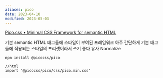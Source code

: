 ```yaml
---
aliases: pico
date: 2023-04-10
modified: 2023-05-03
---
```


[Pico.css • Minimal CSS Framework for semantic HTML](https://picocss.com/)

기본 semantic HTML 태그들에 스타일이 부여된 프레임워크
아주 간단하게 기본 태그들에 적용되는 스타일의 프리셋이라서 쓰기 좋다
유사 Normalize

```
npm install @picocss/pico

//html
import '@picocss/pico/css/pico.min.css'
```
